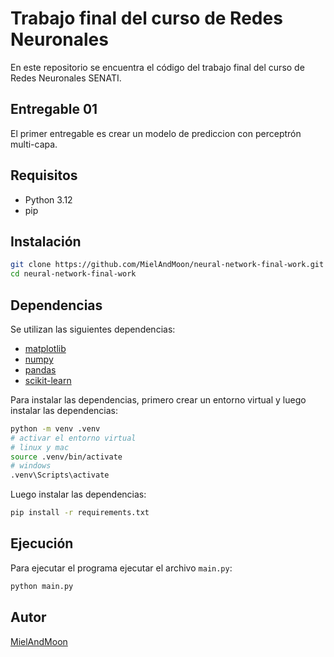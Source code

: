 # Trabajo final del curso de Redes Neuronales

En este repositorio se encuentra el código del trabajo final del curso de Redes Neuronales SENATI.

## Entregable 01

El primer entregable es crear un modelo de prediccion con perceptrón multi-capa.

## Requisitos

- Python 3.12
- pip

## Instalación

```bash
git clone https://github.com/MielAndMoon/neural-network-final-work.git
cd neural-network-final-work
```

## Dependencias

Se utilizan las siguientes dependencias:

- [matplotlib](https://matplotlib.org/)
- [numpy](https://numpy.org/)
- [pandas](https://pandas.pydata.org/)
- [scikit-learn](https://scikit-learn.org/)

Para instalar las dependencias, primero crear un entorno virtual y luego instalar las dependencias:

```bash
python -m venv .venv
# activar el entorno virtual
# linux y mac
source .venv/bin/activate
# windows
.venv\Scripts\activate
```

Luego instalar las dependencias:

```bash
pip install -r requirements.txt
```

## Ejecución

Para ejecutar el programa ejecutar el archivo `main.py`:

```bash
python main.py
```

## Autor

[MielAndMoon](https://github.com/MielAndMoon)
